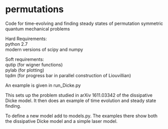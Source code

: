 # permutations

Code for time-evolving and finding steady states of permutation symmetric quantum mechanical problems

Hard Requirements:  
python 2.7  
modern versions of scipy and numpy  

Soft requirements:  
qutip (for wigner functions)  
pylab (for plotting)  
tqdm  (for progress bar in parallel construction of Liouvillian)

An example is given in run_Dicke.py

This sets up the problem studied in arXiv 1611.03342 of the dissipative Dicke model.
It then does an example of time evolution and steady state finding.

To define a new model add to models.py. The examples there show both the dissipative Dicke model and a simple laser model.

